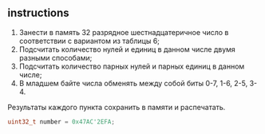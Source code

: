 ## instructions

1. Занести в память 32 разрядное шестнадцатеричное число в соответствии с вариантом из таблицы 6;
2. Подсчитать количество нулей и единиц в данном числе двумя разными способами;
3. Подсчитать количество парных нулей и парных единиц в данном числе;
4. В младшем байте числа обменять между собой биты 0-7, 1-6, 2-5, 3-4.

Результаты каждого пункта сохранить в памяти и распечатать.

```c++
uint32_t number = 0x47AC'2EFA;
```
